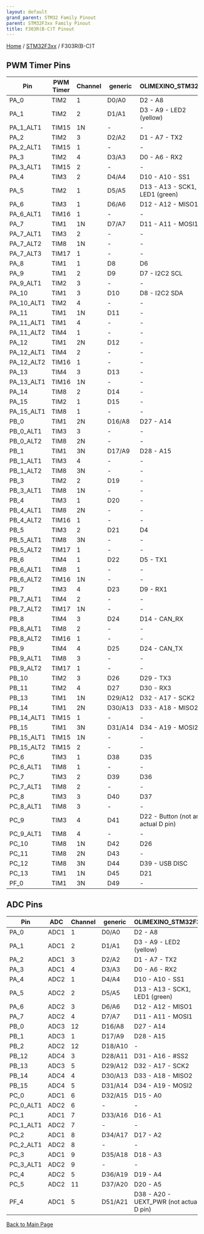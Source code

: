 ```yaml
---
layout: default
grand_parent: STM32 Family Pinout
parent: STM32F3xx Family Pinout
title: F303R(B-C)T Pinout
---
```


[Home](../../index.md) / [STM32F3xx](../index.md) / F303R(B-C)T

## PWM Timer Pins

| Pin | PWM Timer | Channel | generic | OLIMEXINO_STM32F3 |
| --- | --- | --- | --- | --- |
| PA_0 | TIM2 | 1 | D0/A0 | D2 - A8 |
| PA_1 | TIM2 | 2 | D1/A1 | D3 - A9 - LED2 (yellow) |
| PA_1_ALT1 | TIM15 | 1N | - | - |
| PA_2 | TIM2 | 3 | D2/A2 | D1 - A7 - TX2 |
| PA_2_ALT1 | TIM15 | 1 | - | - |
| PA_3 | TIM2 | 4 | D3/A3 | D0 - A6 - RX2 |
| PA_3_ALT1 | TIM15 | 2 | - | - |
| PA_4 | TIM3 | 2 | D4/A4 | D10 - A10 - SS1 |
| PA_5 | TIM2 | 1 | D5/A5 | D13 - A13 - SCK1, LED1 (green) |
| PA_6 | TIM3 | 1 | D6/A6 | D12 - A12 - MISO1 |
| PA_6_ALT1 | TIM16 | 1 | - | - |
| PA_7 | TIM1 | 1N | D7/A7 | D11 - A11 - MOSI1 |
| PA_7_ALT1 | TIM3 | 2 | - | - |
| PA_7_ALT2 | TIM8 | 1N | - | - |
| PA_7_ALT3 | TIM17 | 1 | - | - |
| PA_8 | TIM1 | 1 | D8 | D6 |
| PA_9 | TIM1 | 2 | D9 | D7 - I2C2 SCL |
| PA_9_ALT1 | TIM2 | 3 | - | - |
| PA_10 | TIM1 | 3 | D10 | D8 - I2C2 SDA |
| PA_10_ALT1 | TIM2 | 4 | - | - |
| PA_11 | TIM1 | 1N | D11 | - |
| PA_11_ALT1 | TIM1 | 4 | - | - |
| PA_11_ALT2 | TIM4 | 1 | - | - |
| PA_12 | TIM1 | 2N | D12 | - |
| PA_12_ALT1 | TIM4 | 2 | - | - |
| PA_12_ALT2 | TIM16 | 1 | - | - |
| PA_13 | TIM4 | 3 | D13 | - |
| PA_13_ALT1 | TIM16 | 1N | - | - |
| PA_14 | TIM8 | 2 | D14 | - |
| PA_15 | TIM2 | 1 | D15 | - |
| PA_15_ALT1 | TIM8 | 1 | - | - |
| PB_0 | TIM1 | 2N | D16/A8 | D27 - A14 |
| PB_0_ALT1 | TIM3 | 3 | - | - |
| PB_0_ALT2 | TIM8 | 2N | - | - |
| PB_1 | TIM1 | 3N | D17/A9 | D28 - A15 |
| PB_1_ALT1 | TIM3 | 4 | - | - |
| PB_1_ALT2 | TIM8 | 3N | - | - |
| PB_3 | TIM2 | 2 | D19 | - |
| PB_3_ALT1 | TIM8 | 1N | - | - |
| PB_4 | TIM3 | 1 | D20 | - |
| PB_4_ALT1 | TIM8 | 2N | - | - |
| PB_4_ALT2 | TIM16 | 1 | - | - |
| PB_5 | TIM3 | 2 | D21 | D4 |
| PB_5_ALT1 | TIM8 | 3N | - | - |
| PB_5_ALT2 | TIM17 | 1 | - | - |
| PB_6 | TIM4 | 1 | D22 | D5 - TX1 |
| PB_6_ALT1 | TIM8 | 1 | - | - |
| PB_6_ALT2 | TIM16 | 1N | - | - |
| PB_7 | TIM3 | 4 | D23 | D9 - RX1 |
| PB_7_ALT1 | TIM4 | 2 | - | - |
| PB_7_ALT2 | TIM17 | 1N | - | - |
| PB_8 | TIM4 | 3 | D24 | D14 - CAN_RX |
| PB_8_ALT1 | TIM8 | 2 | - | - |
| PB_8_ALT2 | TIM16 | 1 | - | - |
| PB_9 | TIM4 | 4 | D25 | D24 - CAN_TX |
| PB_9_ALT1 | TIM8 | 3 | - | - |
| PB_9_ALT2 | TIM17 | 1 | - | - |
| PB_10 | TIM2 | 3 | D26 | D29 - TX3 |
| PB_11 | TIM2 | 4 | D27 | D30 - RX3 |
| PB_13 | TIM1 | 1N | D29/A12 | D32 - A17 - SCK2 |
| PB_14 | TIM1 | 2N | D30/A13 | D33 - A18 - MISO2 |
| PB_14_ALT1 | TIM15 | 1 | - | - |
| PB_15 | TIM1 | 3N | D31/A14 | D34 - A19 - MOSI2 |
| PB_15_ALT1 | TIM15 | 1N | - | - |
| PB_15_ALT2 | TIM15 | 2 | - | - |
| PC_6 | TIM3 | 1 | D38 | D35 |
| PC_6_ALT1 | TIM8 | 1 | - | - |
| PC_7 | TIM3 | 2 | D39 | D36 |
| PC_7_ALT1 | TIM8 | 2 | - | - |
| PC_8 | TIM3 | 3 | D40 | D37 |
| PC_8_ALT1 | TIM8 | 3 | - | - |
| PC_9 | TIM3 | 4 | D41 | D22 - Button (not an actual D pin) |
| PC_9_ALT1 | TIM8 | 4 | - | - |
| PC_10 | TIM8 | 1N | D42 | D26 |
| PC_11 | TIM8 | 2N | D43 | - |
| PC_12 | TIM8 | 3N | D44 | D39 - USB DISC |
| PC_13 | TIM1 | 1N | D45 | D21 |
| PF_0 | TIM1 | 3N | D49 | - |


## ADC Pins

| Pin | ADC | Channel | generic | OLIMEXINO_STM32F3 |
| --- | --- | --- | --- | --- |
| PA_0 | ADC1 | 1 | D0/A0 | D2 - A8 |
| PA_1 | ADC1 | 2 | D1/A1 | D3 - A9 - LED2 (yellow) |
| PA_2 | ADC1 | 3 | D2/A2 | D1 - A7 - TX2 |
| PA_3 | ADC1 | 4 | D3/A3 | D0 - A6 - RX2 |
| PA_4 | ADC2 | 1 | D4/A4 | D10 - A10 - SS1 |
| PA_5 | ADC2 | 2 | D5/A5 | D13 - A13 - SCK1, LED1 (green) |
| PA_6 | ADC2 | 3 | D6/A6 | D12 - A12 - MISO1 |
| PA_7 | ADC2 | 4 | D7/A7 | D11 - A11 - MOSI1 |
| PB_0 | ADC3 | 12 | D16/A8 | D27 - A14 |
| PB_1 | ADC3 | 1 | D17/A9 | D28 - A15 |
| PB_2 | ADC2 | 12 | D18/A10 | - |
| PB_12 | ADC4 | 3 | D28/A11 | D31 - A16 - #SS2 |
| PB_13 | ADC3 | 5 | D29/A12 | D32 - A17 - SCK2 |
| PB_14 | ADC4 | 4 | D30/A13 | D33 - A18 - MISO2 |
| PB_15 | ADC4 | 5 | D31/A14 | D34 - A19 - MOSI2 |
| PC_0 | ADC1 | 6 | D32/A15 | D15 - A0 |
| PC_0_ALT1 | ADC2 | 6 | - | - |
| PC_1 | ADC1 | 7 | D33/A16 | D16 - A1 |
| PC_1_ALT1 | ADC2 | 7 | - | - |
| PC_2 | ADC1 | 8 | D34/A17 | D17 - A2 |
| PC_2_ALT1 | ADC2 | 8 | - | - |
| PC_3 | ADC1 | 9 | D35/A18 | D18 - A3 |
| PC_3_ALT1 | ADC2 | 9 | - | - |
| PC_4 | ADC2 | 5 | D36/A19 | D19 - A4 |
| PC_5 | ADC2 | 11 | D37/A20 | D20 - A5 |
| PF_4 | ADC1 | 5 | D51/A21 | D38 - A20 - UEXT_PWR (not actual D pin) |


[Back to Main Page](../../index.md)